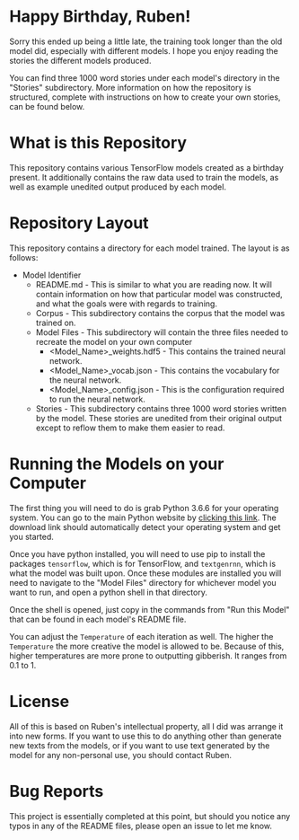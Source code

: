 # Happy Birthday, Ruben!
Sorry this ended up being a little late, the training took longer than the old
model did, especially with different models. I hope you enjoy reading the
stories the different models produced.

You can find three 1000 word stories under each model's directory in the
"Stories" subdirectory. More information on how the repository is structured,
complete with instructions on how to create your own stories, can be found
below.

# What is this Repository
This repository contains various TensorFlow models created as a birthday
present. It additionally contains the raw data used to train the models, as well
as example unedited output produced by each model.

# Repository Layout
This repository contains a directory for each model trained. The layout is
as follows:

* Model Identifier
  * README.md - This is similar to what you are reading now. It will contain
  information on how that particular model was constructed, and what the goals
  were with regards to training.
  * Corpus - This subdirectory contains the corpus that the model was trained
  on.
  * Model Files - This subdirectory will contain the three files needed to
  recreate the model on your own computer
    * <Model_Name>\_weights.hdf5 - This contains the trained neural network.
    * <Model_Name>\_vocab.json - This contains the vocabulary for the neural
    network.
    * <Model_Name>\_config.json - This is the configuration required to run the
    neural network.
  * Stories - This subdirectory contains three 1000 word stories written by the
  model. These stories are unedited from their original output except to reflow
  them to make them easier to read.

# Running the Models on your Computer
The first thing you will need to do is grab Python 3.6.6 for your operating
system. You can go to the main Python website by
[clicking this link](https://www.python.org/). The download link should
automatically detect your operating system and get you started.

Once you have python installed, you will need to use pip to install the packages
`tensorflow`, which is for TensorFlow, and `textgenrnn`, which is what the model
was built upon. Once these modules are installed you will need to navigate
to the "Model Files" directory for whichever model you want to run, and open
a python shell in that directory.

Once the shell is opened, just copy in the commands from "Run this Model" that
can be found in each model's README file.

You can adjust the `Temperature` of each iteration as well. The higher the
`Temperature` the more creative the model is allowed to be. Because of this,
higher temperatures are more prone to outputting gibberish. It ranges from 0.1
to 1.

# License
All of this is based on Ruben's intellectual property, all I did was arrange it
into new forms. If you want to use this to do anything other than generate
new texts from the models, or if you want to use text generated by the model
for any non-personal use, you should contact Ruben.

# Bug Reports
This project is essentially completed at this point, but should you notice any
typos in any of the README files, please open an issue to let me know.
